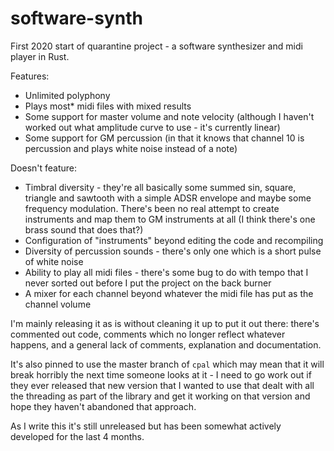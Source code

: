 # software-synth

First 2020 start of quarantine project - a software synthesizer and midi player in Rust.

Features:

- Unlimited polyphony
- Plays most* midi files with mixed results
- Some support for master volume and note velocity (although I haven't worked out what amplitude
  curve to use - it's currently linear)
- Some support for GM percussion (in that it knows that channel 10 is percussion and plays white
  noise instead of a note)

Doesn't feature:

- Timbral diversity - they're all basically some summed sin, square, triangle and sawtooth with a
  simple ADSR envelope and maybe some frequency modulation. There's been no real attempt to create
  instruments and map them to GM instruments at all (I think there's one brass sound that does
  that?)
- Configuration of "instruments" beyond editing the code and recompiling
- Diversity of percussion sounds - there's only one which is a short pulse of white noise
- Ability to play all midi files - there's some bug to do with tempo that I never sorted out before
  I put the project on the back burner
- A mixer for each channel beyond whatever the midi file has put as the channel volume

I'm mainly releasing it as is without cleaning it up to put it out there: there's commented out
code, comments which no longer reflect whatever happens, and a general lack of comments,
explanation and documentation.

It's also pinned to use the master branch of `cpal` which may mean that it will break horribly the
next time someone looks at it - I need to go work out if they ever released that new version that I
wanted to use that dealt with all the threading as part of the library and get it working on that
version and hope they haven't abandoned that approach.

As I write this it's still unreleased but has been somewhat actively developed for the last 4
months.
